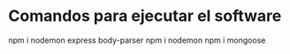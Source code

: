 # Comandos para ejecutar el software

npm i nodemon express body-parser
npm i nodemon
npm i mongoose
